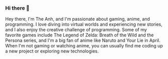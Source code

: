 ### Hi there 👋
Hey there, I'm The Anh, and I'm passionate about gaming, anime, and programming. I love diving into virtual worlds and experiencing new stories, and I also enjoy the creative challenge of programming. Some of my favorite games include The Legend of Zelda: Breath of the Wild and the Persona series, and I'm a big fan of anime like Naruto and Your Lie in April. When I'm not gaming or watching anime, you can usually find me coding up a new project or exploring new technologies.
<!--
**Waohu/Waohu** is a ✨ _special_ ✨ repository because its `README.md` (this file) appears on your GitHub profile.

Here are some ideas to get you started:

- 🔭 I’m currently working on ...
- 🌱 I’m currently learning ...
- 👯 I’m looking to collaborate on ...
- 🤔 I’m looking for help with ...
- 💬 Ask me about ...
- 📫 How to reach me: ...
- 😄 Pronouns: ...
- ⚡ Fun fact: ...
-->
